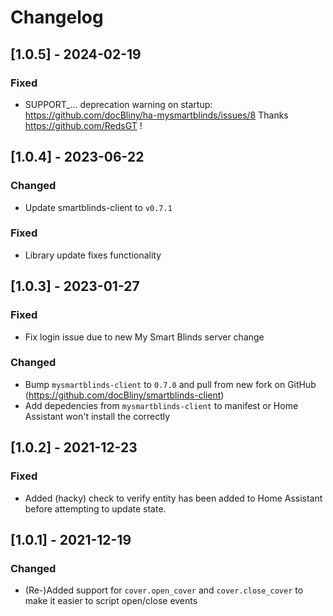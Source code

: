 # Changelog

## [1.0.5] - 2024-02-19
### Fixed
- SUPPORT_... deprecation warning on startup: https://github.com/docBliny/ha-mysmartblinds/issues/8 Thanks https://github.com/RedsGT !

## [1.0.4] - 2023-06-22

### Changed
- Update smartblinds-client to `v0.7.1`
### Fixed
- Library update fixes functionality

## [1.0.3] - 2023-01-27

### Fixed
- Fix login issue due to new My Smart Blinds server change

### Changed
- Bump `mysmartblinds-client` to `0.7.0` and pull from new fork on GitHub (https://github.com/docBliny/smartblinds-client)
- Add depedencies from `mysmartblinds-client` to manifest or Home Assistant won't install the correctly

## [1.0.2] - 2021-12-23
### Fixed
- Added (hacky) check to verify entity has been added to Home Assistant before attempting to update state.

## [1.0.1] - 2021-12-19
### Changed
- (Re-)Added support for `cover.open_cover` and `cover.close_cover` to make it easier to script open/close events
